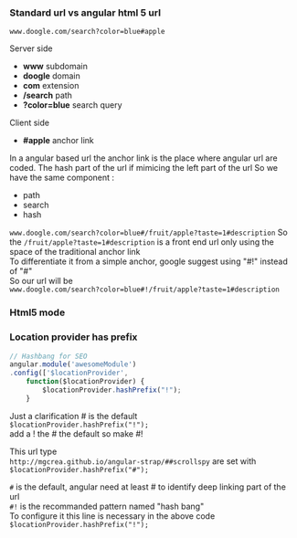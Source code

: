### Standard url vs angular html 5 url 

`www.doogle.com/search?color=blue#apple`

Server side
* **www** subdomain 
* **doogle** domain 
* **com** extension 
* **/search** path 
* **?color=blue** search query 

Client side
* **#apple** anchor link  

In a angular based url the anchor link is the place where angular url are coded. 
The hash part of the url if mimicing the left part of the url 
So we have the same component : 
* path 
* search 
* hash 

`www.doogle.com/search?color=blue#/fruit/apple?taste=1#description`
So the `/fruit/apple?taste=1#description`
is a front end url only using the space of the traditional anchor link     
To differentiate it from a simple anchor, google suggest using "#!" instead of "#"     
So our url will be     
`www.doogle.com/search?color=blue#!/fruit/apple?taste=1#description`



### Html5 mode 
### Location provider has prefix 

```js
// Hashbang for SEO
angular.module('awesomeModule')
.config(['$locationProvider',
    function($locationProvider) {
        $locationProvider.hashPrefix("!");
    }
```

Just a clarification # is the default      
`$locationProvider.hashPrefix("!");`     
add a ! the # the default so make #!     

This url type     
`http://mgcrea.github.io/angular-strap/##scrollspy`
are set with    
`$locationProvider.hashPrefix("#"); ` 

`#` is the default, angular need at least # to identify deep linking part of the url      
`#!` is the recommanded pattern named "hash bang"     
To configure it this line is necessary in the above code 
`$locationProvider.hashPrefix("!");`
